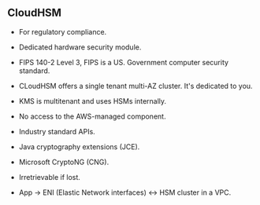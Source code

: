 ## CloudHSM

- For regulatory compliance.

- Dedicated hardware security module.

- FIPS 140-2 Level 3, FIPS is a US. Government computer security standard.

- CLoudHSM offers a single tenant multi-AZ cluster. It's dedicated to you.

- KMS is multitenant and uses HSMs internally.

- No access to the AWS-managed component.

- Industry standard APIs.

- Java cryptography extensions (JCE).

- Microsoft CryptoNG (CNG).

- Irretrievable if lost.

- App -> ENI (Elastic Network interfaces) <-> HSM cluster in a VPC.
